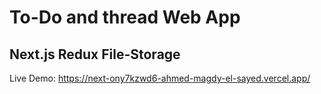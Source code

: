 # To-Do and thread Web App
## Next.js Redux File-Storage
Live Demo: https://next-ony7kzwd6-ahmed-magdy-el-sayed.vercel.app/
